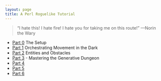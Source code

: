 ```yaml
---
layout: page
title: A Perl Roguelike Tutorial
---
```


> “I hate this! I hate fire! I hate you for taking me on this route!”
> —Norin the Wary

* [Part 0](https://chris.prather.org/perl-roguelike-part-0.html) The Setup
* [Part 1](https://chris.prather.org/perl-roguelike-part-1.html) Orchestrating Movement in the Dark
* [Part 2](https://chris.prather.org/perl-roguelike-part-2.html) Entities and Obstacles
* [Part 3](https://chris.prather.org/perl-roguelike-part-3.html) - Mastering the Generative Dungeon
* [Part 4](https://chris.prather.org/perl-roguelike-part-4.html)
* [Part 5](https://chris.prather.org/perl-roguelike-part-5.html)
* [Part 6](https://chris.prather.org/perl-roguelike-part-6.html)
